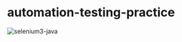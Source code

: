 # automation-testing-practice

![selenium3-java](https://github.com/takeya0x86/automation-testing-practice/workflows/selenium3-java/badge.svg)